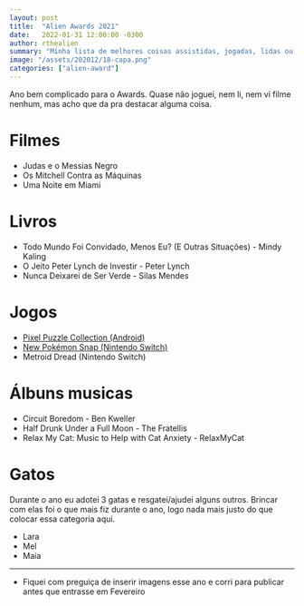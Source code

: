 ```yaml
---
layout: post
title:  "Alien Awards 2021"
date:   2022-01-31 12:00:00 -0300
author: rthealien
summary: "Minha lista de melhores coisas assistidas, jogadas, lidas ou escutadas em 2021."
image: "/assets/202012/18-capa.png"
categories: ["alien-award"]
---
```


Ano bem complicado para o Awards. Quase não joguei, nem li, nem vi filme nenhum, mas acho que da pra destacar alguma coisa.


# Filmes

- Judas e o Messias Negro 
- Os Mitchell Contra as Máquinas
- Uma Noite em Miami

# Livros

- Todo Mundo Foi Convidado, Menos Eu? (E Outras Situações) - Mindy Kaling 
- O Jeito Peter Lynch de Investir - Peter Lynch 
- Nunca Deixarei de Ser Verde - Silas Mendes

# Jogos

- [Pixel Puzzle Collection (Android)][1]
- [New Pokémon Snap (Nintendo Switch)][2]
- Metroid Dread (Nintendo Switch)

# Álbuns musicas

- Circuit Boredom - Ben Kweller
- Half Drunk Under a Full Moon - The Fratellis
- Relax My Cat: Music to Help with Cat Anxiety - RelaxMyCat

# Gatos

Durante o ano eu adotei 3 gatas e resgatei/ajudei alguns outros. Brincar com elas foi o que mais fiz durante o ano, logo nada mais justo do que colocar essa categoria aqui.

- Lara
- Mel
- Maia

***

* Fiquei com preguiça de inserir imagens esse ano e corri para publicar antes que entrasse em Fevereiro

[1]: /dicas/jogos/2020/08/11/pixel-puzzle-collection.html
[2]: /dicas/jogos/2021/06/27/New-Pokemon-Snap.html
